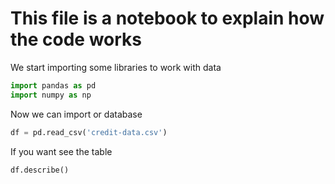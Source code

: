 # This file is a notebook to explain how the code works
We start importing some libraries to work with data

```python 
import pandas as pd
import numpy as np
```
Now we can import or database

```python 
df = pd.read_csv('credit-data.csv')
```
If  you want see the table 

```python
df.describe()
```
